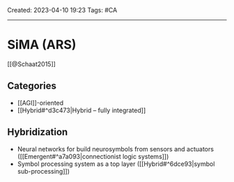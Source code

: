 Created: 2023-04-10 19:23
Tags: #CA

---
# SiMA (ARS)

[[@Schaat2015]]

## Categories
* [[AGI]]-oriented
* [[Hybrid#^d3c473|Hybrid – fully integrated]]

## Hybridization
* Neural networks for build neurosymbols from sensors and actuators ([[Emergent#^a7a093|connectionist logic systems]])
* Symbol processing system as a top layer ([[Hybrid#^6dce93|symbol sub-processing]])